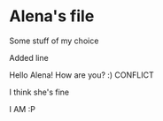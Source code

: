 # Alena's file

Some stuff of my choice

Added line

Hello Alena! How are you? :) CONFLICT

I think she's fine

I AM :P
